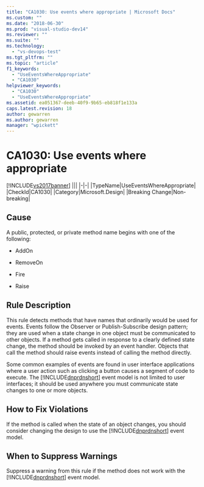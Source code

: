 ```yaml
---
title: "CA1030: Use events where appropriate | Microsoft Docs"
ms.custom: ""
ms.date: "2018-06-30"
ms.prod: "visual-studio-dev14"
ms.reviewer: ""
ms.suite: ""
ms.technology:
  - "vs-devops-test"
ms.tgt_pltfrm: ""
ms.topic: "article"
f1_keywords:
  - "UseEventsWhereAppropriate"
  - "CA1030"
helpviewer_keywords:
  - "CA1030"
  - "UseEventsWhereAppropriate"
ms.assetid: ea051367-deeb-40f9-9b65-eb818f1e133a
caps.latest.revision: 18
author: gewarren
ms.author: gewarren
manager: "wpickett"
---
```

# CA1030: Use events where appropriate
[!INCLUDE[vs2017banner](../includes/vs2017banner.md)]
|||
|-|-|
|TypeName|UseEventsWhereAppropriate|
|CheckId|CA1030|
|Category|Microsoft.Design|
|Breaking Change|Non-breaking|

## Cause
 A public, protected, or private method name begins with one of the following:

-   AddOn

-   RemoveOn

-   Fire

-   Raise

## Rule Description
 This rule detects methods that have names that ordinarily would be used for events. Events follow the Observer or Publish-Subscribe design pattern; they are used when a state change in one object must be communicated to other objects. If a method gets called in response to a clearly defined state change, the method should be invoked by an event handler. Objects that call the method should raise events instead of calling the method directly.

 Some common examples of events are found in user interface applications where a user action such as clicking a button causes a segment of code to execute. The [!INCLUDE[dnprdnshort](../includes/dnprdnshort-md.md)] event model is not limited to user interfaces; it should be used anywhere you must communicate state changes to one or more objects.

## How to Fix Violations
 If the method is called when the state of an object changes, you should consider changing the design to use the [!INCLUDE[dnprdnshort](../includes/dnprdnshort-md.md)] event model.

## When to Suppress Warnings
 Suppress a warning from this rule if the method does not work with the [!INCLUDE[dnprdnshort](../includes/dnprdnshort-md.md)] event model.



